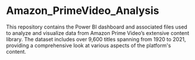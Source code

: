 # Amazon_PrimeVideo_Analysis
This repository contains the Power BI dashboard and associated files used to analyze and visualize data from Amazon Prime Video’s extensive content library. The dataset includes over 9,600 titles spanning from 1920 to 2021, providing a comprehensive look at various aspects of the platform's content.
